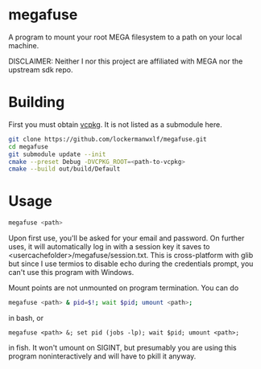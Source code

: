 # megafuse

A program to mount your root MEGA filesystem to a path on your local machine.

DISCLAIMER: Neither I nor this project are affiliated with MEGA nor the upstream sdk repo.

# Building

First you must obtain [vcpkg](https://github.com/microsoft/vcpkg). It is not listed as a submodule here.

```bash
git clone https://github.com/lockermanwxlf/megafuse.git
cd megafuse
git submodule update --init
cmake --preset Debug -DVCPKG_ROOT=<path-to-vcpkg>
cmake --build out/build/Default
```

# Usage
```bash
megafuse <path>
```

Upon first use, you'll be asked for your email and password.
On further uses, it will automatically log in with a session key
it saves to \<usercachefolder\>/megafuse/session.txt. This is cross-platform
with glib but since I use termios to disable echo during the credentials 
prompt, you can't use this program with Windows.

Mount points are not unmounted on program termination. 
You can do 

```bash
megafuse <path> & pid=$!; wait $pid; umount <path>;
```

in bash, or 

```fish
megafuse <path> &; set pid (jobs -lp); wait $pid; umount <path>;
```

in fish. It won't umount on SIGINT, but presumably you are using this
program noninteractively and will have to pkill it anyway.